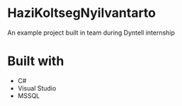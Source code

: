 # HaziKoltsegNyilvantarto

An example project built in team during Dyntell internship

# Built with 
  - C#
  - Visual Studio
  - MSSQL
